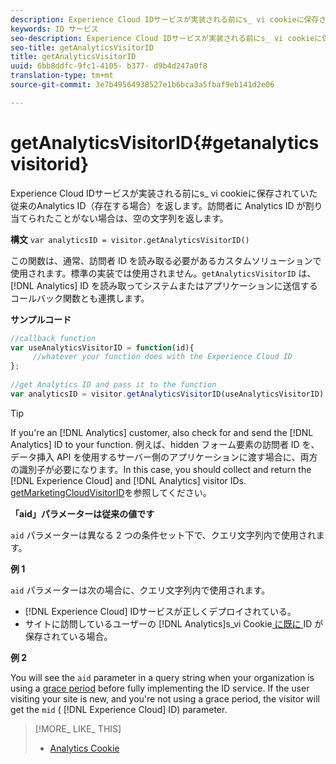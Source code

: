 ```yaml
---
description: Experience Cloud IDサービスが実装される前にs_ vi cookieに保存されていた従来のAnalytics ID（存在する場合）を返します。訪問者に Analytics ID が割り当てられたことがない場合は、空の文字列を返します。
keywords: ID サービス
seo-description: Experience Cloud IDサービスが実装される前にs_ vi cookieに保存されていた従来のAnalytics ID（存在する場合）を返します。訪問者に Analytics ID が割り当てられたことがない場合は、空の文字列を返します。
seo-title: getAnalyticsVisitorID
title: getAnalyticsVisitorID
uuid: 6bb8ddfc-9fc1-4105- b377- d9b4d247a0f8
translation-type: tm+mt
source-git-commit: 3e7b49564938527e1b6bca3a5fbaf9eb141d2e06

---
```



# getAnalyticsVisitorID{#getanalyticsvisitorid}

Experience Cloud IDサービスが実装される前にs_ vi cookieに保存されていた従来のAnalytics ID（存在する場合）を返します。訪問者に Analytics ID が割り当てられたことがない場合は、空の文字列を返します。

**構文** `var analyticsID = visitor.getAnalyticsVisitorID()`

この関数は、通常、訪問者 ID を読み取る必要があるカスタムソリューションで使用されます。標準の実装では使用されません。`getAnalyticsVisitorID` は、[!DNL Analytics] ID を読み取ってシステムまたはアプリケーションに送信するコールバック関数とも連携します。

**サンプルコード**

```js
//callback function 
var useAnalyticsVisitorID = function(id){ 
     //whatever your function does with the Experience Cloud ID 
}; 
 
//get Analytics ID and pass it to the function 
var analyticsID = visitor.getAnalyticsVisitorID(useAnalyticsVisitorID)
```

>[!TIP]
>
>If you&#39;re an [!DNL Analytics] customer, also check for and send the [!DNL Analytics] ID to your function. 例えば、hidden フォーム要素の訪問者 ID を、データ挿入 API を使用するサーバー側のアプリケーションに渡す場合に、両方の識別子が必要になります。In this case, you should collect and return the [!DNL Experience Cloud] and [!DNL Analytics] visitor IDs. [getMarketingCloudVisitorID](../../library/get-set/getmcvid.md)を参照してください。

**「aid」パラメーターは従来の値です**

`aid` パラメーターは異なる 2 つの条件セット下で、クエリ文字列内で使用されます。

**例 1**

`aid` パラメーターは次の場合に、クエリ文字列内で使用されます。

* [!DNL Experience Cloud] IDサービスが正しくデプロイされている。
* サイトに訪問しているユーザーの [!DNL Analytics]s_vi Cookie[ に既に ](https://marketing.adobe.com/resources/help/en_US/whitepapers/cookies/?f=cookies_analytics.html) ID が保存されている場合。

**例 2**

You will see the `aid` parameter in a query string when your organization is using a [grace period](../../reference/analytics-reference/grace-period.md) before fully implementing the ID service. If the user visiting your site is new, and you&#39;re not using a grace period, the visitor will get the `mid` ( [!DNL Experience Cloud] ID) parameter.

>[!MORE_ LIKE_ THIS]
>
>* [Analytics Cookie](https://marketing.adobe.com/resources/help/en_US/whitepapers/cookies/cookies_analytics.html)


